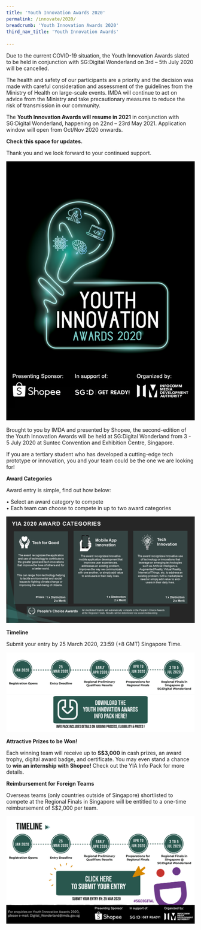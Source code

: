 ```yaml
---
title: 'Youth Innovation Awards 2020'
permalink: /innovate/2020/
breadcrumb: 'Youth Innovation Awards 2020'
third_nav_title: 'Youth Innovation Awards'

---
```



Due to the current COVID-19 situation, the Youth Innovation Awards slated to be held in conjunction with SG:Digital Wonderland on 3rd – 5th July 2020 will be cancelled.
 
The health and safety of our participants are a priority and the decision was made with careful consideration and assessment of the guidelines from the Ministry of Health on large-scale events. IMDA will continue to act on advice from the Ministry and take precautionary measures to reduce the risk of transmission in our community.
 
The **Youth Innovation Awards will resume in 2021** in conjunction with SG:Digital Wonderland, happening on 22nd – 23rd May 2021. Application window will open from Oct/Nov 2020 onwards.

**Check this space for updates.**
 
Thank you and we look forward to your continued support.

![1](/images/innovate/yia/YIA2020Logo.png)

Brought to you by IMDA and presented by Shopee, the second-edition of the Youth Innovation Awards will be held at SG:Digital Wonderland from 3 - 5 July 2020 at Suntec Convention and Exhibition Centre, Singapore.

If you are a tertiary student who has developed a cutting-edge tech prototype or innovation, you and your team could be the one we are looking for! 

**Award Categories**

Award entry is simple, find out how below:

•	Select an award category to compete<br>
•	Each team can choose to compete in up to two award categories 

![1](/images/innovate/yia/AwardCategories.png)<br>

**Timeline**

Submit your entry by 25 March 2020, 23:59 (+8 GMT) Singapore Time.

![1](/images/innovate/yia/YIA2020Timeline.png)
<a href="/images/innovate/yia/awardinfopack.pdf" download="AwardInfoPack">![1](/images/innovate/yia/DownloadInfoPack.png)</a>

**Attractive Prizes to be Won!**

Each winning team will receive up to **S$3,000** in cash prizes, an award trophy, digital award badge, and certificate. You may even stand a chance to **win an internship with Shopee!** Check out the YIA Info Pack for more details.

**Reimbursement for Foreign Teams**

Overseas teams (only countries outside of Singapore) shortlisted to compete at the Regional Finals in Singapore will be entitled to a one-time reimbursement of S$2,000 per team. 

<a href="https://go.gov.sg/YIA2020-Submit" rel="Submit" target="_blank">![1](/images/innovate/yia/SubmitEntry.png)</a>
